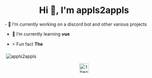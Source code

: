 <h1 align="center">Hi 👋, I'm appls2appls</h1>
- 🔭 I’m currently working on a discord bot and other various projects

- 🌱 I’m currently learning **vue**

- ⚡ Fun fact **The**

<p>&nbsp;<img align="center" src="https://github-readme-stats.vercel.app/api?username=appls2appls&show_icons=true" alt="appls2appls" /></p>

<p align="center">
<a href="https://www.youtube.com/channel/UCf0HXs0KoIV-AxgTeU7Ojfg" target="blank"><img align="center" src="https://cdn.jsdelivr.net/npm/simple-icons@3.0.1/icons/youtube.svg" alt="theotherapple" height="30" width="30" /></a>
</p>
